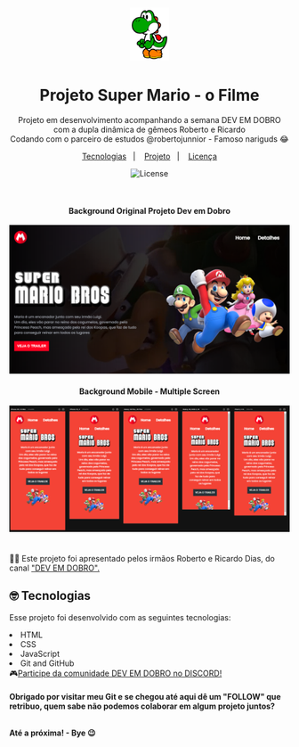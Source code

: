 # <div align="center"><a href="https://marianayaqi.github.io/projeto-mario/"><img width="70px" src="./src/imagens/yoshi.png" alt="projeto-site-mario"></a>
</div>


<h1 align="center"> Projeto Super Mario - o Filme </h1>

<p align="center">
Projeto em desenvolvimento acompanhando a semana DEV EM DOBRO com a dupla dinâmica de gêmeos Roberto e Ricardo <br>
  Codando com o parceiro de estudos @robertojunnior - Famoso nariguds 😂
</p>

<p align="center">
  <a href="#-tecnologias">Tecnologias</a>&nbsp;&nbsp;&nbsp;|&nbsp;&nbsp;&nbsp;
  <a href="#-projeto">Projeto</a>&nbsp;&nbsp;&nbsp;|&nbsp;&nbsp;&nbsp;
  <a href="#memo-licença">Licença</a>
</p>


<p align="center">
  <img alt="License" src="https://img.shields.io/static/v1?label=license&message=MIT&color=49AA26&labelColor=000000">
</p>

<br>

  <div align="center">
    <h4> Background Original Projeto Dev em Dobro
    <br>
    <br>
      <a target="_blank" href="https://mariantune.github.io/projeto-mario/">
      <img src="./src/imagens/1.png" alt="Site Projeto Mario">
      </a>
    <br>
    <h4> Background Mobile - Multiple Screen
    <br>
    <br>
      <a target="_blank" href="https://marianayaqi.github.io/projeto-mario/">
      <img src="./src/imagens/2.png" alt="projeto-site-mario">
      </a>
  </div>

<br>
  🧑‍🚀 Este projeto foi apresentado pelos irmãos Roberto e Ricardo Dias, do canal <a target="_blank" href="https://www.youtube.com/@DevemDobro">"DEV EM DOBRO".
</a>

<br>

## 🤓 Tecnologias

Esse projeto foi desenvolvido com as seguintes tecnologias:

<li> HTML
<li> CSS
<li> JavaScript
<li> Git and GitHub
<br>
🎮<a target="_blank" href="https://discord.gg/73Fk62aM">Participe da comunidade DEV EM DOBRO no DISCORD!</a

<br>    
<h4> Obrigado por visitar meu Git e se chegou até aqui dê um "FOLLOW" que retribuo, quem sabe não podemos colaborar em algum projeto juntos?
  <br>
  <br>
<p> Até a próxima! - Bye 😉
